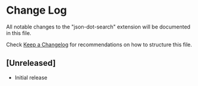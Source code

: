 # Change Log

All notable changes to the "json-dot-search" extension will be documented in this file.

Check [Keep a Changelog](http://keepachangelog.com/) for recommendations on how to structure this file.

## [Unreleased]

- Initial release